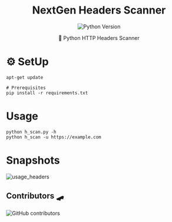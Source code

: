 <div align="center">
  <h1>NextGen Headers Scanner </h1>
<img alt="Python Version" src="https://img.shields.io/badge/python-%3E%3D3.0-blue?style=for-the-badge" />
  </p>
🐍 Python HTTP Headers Scanner
</div>

# ⚙️ SetUp 

	apt-get update

	# Prerequisites
	pip install -r requirements.txt

# Usage
  	python h_scan.py -h
  	python h_scan -u https://example.com
  
# Snapshots
  <img alt="usage_headers" src="https://user-images.githubusercontent.com/61053314/175931381-5ada9e93-4f55-478c-a181-efb2cbd402e9.png" />
  
## Contributors 🛹
![GitHub contributors](https://img.shields.io/github/contributors/saladandonionrings/nextgen_spoofer?style=flat-square)


